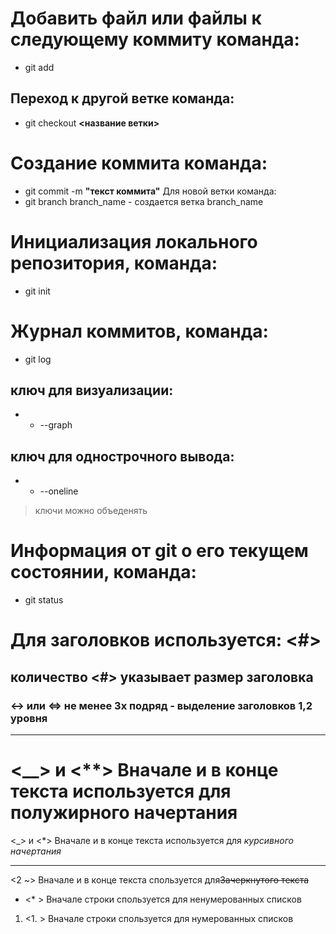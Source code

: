 # Добавить файл или файлы к следующему коммиту команда:
* git add
## Переход к другой ветке команда:
* git checkout **<название ветки>**
# Создание коммита команда:
* git commit -m __"текст коммита"__
Для новой ветки команда:
* git branch branch_name - создается ветка branch_name
# Инициализация локального репозитория, команда:
* git init
# Журнал коммитов, команда:
* git log
## ключ для визуализации:
* * --graph
## ключ для однострочного вывода:
* * --oneline
>ключи можно объеденять
# Информация от git о его текущем состоянии, команда:
* git status
# Для заголовков используется: <#>
## количество <#> указывает размер заголовка
### <-> или <=> не менее 3х подряд - выделение заголовков 1,2 уровня
---

<__> и <**> Вначале и в конце текста используется для **полужирного начертания**
===

<_> и <*> Вначале и в конце текста используется для *курсивного начертания*
___

<2 ~> Вначале и в конце текста спользуется для~~Зачеркнутого текста~~

* <* > Вначале строки спользуется для ненумерованных списков

1. <1. > Вначале строки спользуется для нумерованных списков
